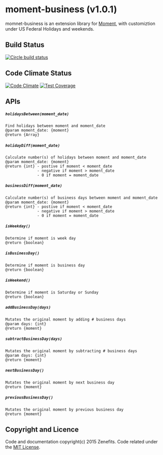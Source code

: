 # moment-business (v1.0.1)

momnet-business is an extension library for [Moment](http://momentjs.com/), with customiztion under US Federal Holidays and weekends.

## Build Status 
[![Circle build status](https://circleci.com/gh/dstyle28/moment_business.svg?style=shield)](https://circleci.com/gh/dstyle28/moment_business)

## Code Climate Status
[![Code Climate](https://codeclimate.com/github/dstyle28/moment_business/badges/gpa.svg)](https://codeclimate.com/github/dstyle28/moment_business)
[![Test Coverage](https://codeclimate.com/github/dstyle28/moment_business/badges/coverage.svg)](https://codeclimate.com/github/dstyle28/moment_business)

## APIs

##### `holidaysBetween(moment_date)`
	Find holidays between moment and moment_date
	@param moment_date: {moment} 
	@return {Array}

##### `holidayDiff(moment_date)`
	Calculate number(s) of holidays between moment and moment_date
	@param moment_date: {moment} 
	@return {int} - postive if moment < moment_date
	              - negative if moment > moment_date
	              - 0 if moment = moment_date
	
##### `businessDiff(moment_date)`
	Calculate number(s) of business days between moment and moment_date
	@param moment_date: {moment} 
	@return {int} - postive if moment < moment_date
	              - negative if moment > moment_date
	              - 0 if moment = moment_date
	              
##### `isWeekday()`
	Determine if moment is week day	
	@return {boolean}

##### `isBusinessDay()`
	Determine if moment is business day
	@return {boolean}

##### `isWeekend()`
	Determine if moment is Saturday or Sunday
	@return {boolean}

##### `addBusinessDay(days)`
	Mutates the original moment by adding # business days
	@param days: {int}
	@return {moment}

##### `subtractBusinessDay(days)`
	Mutates the original moment by subtracting # business days
	@param days: {int}
	@return {moment}

##### `nextBusinessDay()`
	Mutates the original moment by next business day
	@return {moment}

##### `previousBusinessDay()`
	Mutates the original moment by previous business day
	@return {moment}

## Copyright and Licence
Code and documentation copyright(c) 2015 Zenefits. Code related under the [MIT License](https://github.com/dstyle28/moment_business/blob/master/LICENSE).
